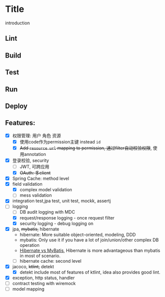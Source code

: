 # Title

introduction

## Lint

## Build

## Test

## Run

## Deploy

## Features:
-[x] 权限管理: 用户 角色 资源
  - [x] 使用code作为permission主键 instead `id`
  - [x] ~~Add `resource url` mapping to permission, 通过filter自动校验权限~~, 使用annotation
-[x] 登录校验, security
  - [ ] JWT, 可跨应用
  - [x] ~~OAuth: 多client~~
-[x] Spring Cache: method level
-[x] field validation
  - [x] complex model validation
  - [ ] mess validation
-[x] integration test,jpa test, unit test, mockk, assertj
-[ ] logging
  - [ ] DB audit logging with MDC
  - [x] request/response logging - once request filter
  - [x] security logging - debug logging on
-[x] jpa, ~~mybatis,~~ hibernate
  - hibernate: More suitable object-oriented, modeling, DDD
  - mybatis: Only use it if you have a lot of join/union/other complex DB operation
  - [Hibernate vs MyBatis](https://www.zhihu.com/question/21104468),
  Hibernate is more advantageous than mybatis in most of scenario.
  - [ ] hibernate cache: second level 
-[x] jacoco, ~~ktlint,~~ detekt
  - [x] detekt include most of features of ktlint, idea also provides good lint.
-[x] exception, http status, handler
-[ ] contract testing with wiremock
-[ ] model mapping
